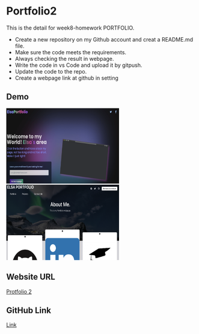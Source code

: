 # Portfolio2

This is the detail for week8-homework PORTFOLIO.

* Create a new repository on my Github account and creat a README.md file.
* Make sure the code meets the requirements.
* Always checking the result in webpage.
* Write the code in vs Code and upload it by gitpush.
* Update the code to the repo.
* Create a webpage link at github in setting

## Demo
<img src="image/01.png" alt="01.png" width="300" height="200">
<img src="image/02.png" alt="02.png" width="300" height="200">


## Website URL

[Protfolio 2](https://elsa5152.github.io/Portfolio2/)

## GitHub Link

[Link](https://github.com/elsa5152/Portfolio2)
